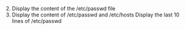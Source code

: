 2. Display the content of the /etc/passwd file
3. Display the content of /etc/passwd and /etc/hosts
Display the last 10 lines of /etc/passwd
